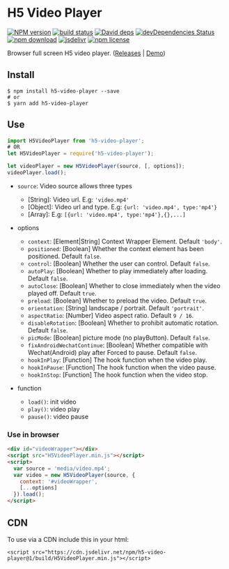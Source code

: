 # H5 Video Player

[![NPM version][npm-image]][npm-url]
[![build status][travis-image]][travis-url]
[![David deps][david-image]][david-url]
[![devDependencies Status][david-dev-image]][david-dev-url]
[![npm download][download-image]][download-url]
[![jsdelivr][jsdelivr-image]][jsdelivr-url]
[![npm license][license-image]][download-url]

[npm-image]: https://img.shields.io/npm/v/h5-video-player.svg?style=flat-square
[npm-url]: https://npmjs.org/package/h5-video-player
[travis-image]: https://img.shields.io/travis/cycdpo/h5-video-player.svg?style=flat-square
[travis-url]: https://travis-ci.org/cycdpo/h5-video-player
[david-image]: https://img.shields.io/david/cycdpo/h5-video-player.svg?style=flat-square
[david-url]: https://david-dm.org/cycdpo/h5-video-player
[david-dev-image]: https://david-dm.org/cycdpo/h5-video-player/dev-status.svg?style=flat-square
[david-dev-url]: https://david-dm.org/cycdpo/h5-video-player?type=dev
[download-image]: https://img.shields.io/npm/dm/h5-video-player.svg?style=flat-square
[download-url]: https://npmjs.org/package/h5-video-player
[jsdelivr-image]: https://data.jsdelivr.com/v1/package/npm/h5-video-player/badge
[jsdelivr-url]: https://www.jsdelivr.com/package/npm/h5-video-player
[license-image]: https://img.shields.io/npm/l/h5-video-player.svg?style=flat-square

Browser full screen H5 video player. ([Releases](https://github.com/cycdpo/h5-video-player/releases) | [Demo](https://cycdpo.github.io/h5-video-player/))

## Install
```shell
$ npm install h5-video-player --save
# or
$ yarn add h5-video-player
```

## Use
  ```javascript
  import H5VideoPlayer from 'h5-video-player';
  # OR
  let H5VideoPlayer = require('h5-video-player');
  ```

  ```javascript
  let videoPlayer = new H5VideoPlayer(source, [, options]);
  videoPlayer.load();
  ```

* `source`: Video source allows three types
  * [String]: Video url. E.g: `'video.mp4'`
  * [Object]: Video url and type. E.g: `{url: 'video.mp4', type:'mp4'}`
  * [Array]: E.g: `[{url: 'video.mp4', type:'mp4'},{},...]`
* options
  * `context`: [Element|String] Context Wrapper Element. Default `'body'`.
  * `positioned`: [Boolean] Whether the context element has been positioned. Default `false`.
  * `control`: [Boolean] Whether the user can control. Default `false`.
  * `autoPlay`: [Boolean] Whether to play immediately after loading. Default `false`.
  * `autoClose`: [Boolean] Whether to close immediately when the video played off. Default `true`.
  * `preload`: [Boolean] Whether to preload the video. Default `true`.
  * `orientation`: [String] landscape / portrait. Default `'portrait'`.
  * `aspectRatio`: [Number] Video aspect ratio. Default `9 / 16`.
  * `disableRotation`: [Boolean] Whether to prohibit automatic rotation. Default `false`.
  * `picMode`: [Boolean] picture mode (no playButton). Default `false`.
  * `fixAndroidWechatContinue`: [Boolean] Whether compatible with Wechat(Android) play after Forced to pause. Default `false`.
  * `hookInPlay`: [Function] The hook function when the video play.
  * `hookInPause`: [Function] The hook function when the video pause.
  * `hookInStop`: [Function] The hook function when the video stop.

* function
  * `load()`: init video
  * `play()`: video play
  * `pause()`: video pause

### Use in browser
```html
<div id="videoWrapper"></div>
<script src="H5VideoPlayer.min.js"></script>
<script>
  var source = 'media/video.mp4';
  var video = new H5VideoPlayer(source, {
    context: '#videoWrapper',
    [...options]
  }).load();
</script>
```

## CDN
To use via a CDN include this in your html:
```text
<script src="https://cdn.jsdelivr.net/npm/h5-video-player@1/build/H5VideoPlayer.min.js"></script>
```

